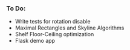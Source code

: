 ### To Do:
* Write tests for rotation disable 
* Maximal Rectangles and Skyline Algorithms
* Shelf Floor-Ceiling optimization
* Flask demo app
